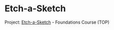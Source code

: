 # Etch-a-Sketch
Project: [Etch-a-Sketch](https://middledcoder.github.io/Etch-a-Sketch/) - Foundations Course (TOP)
